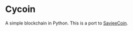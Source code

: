 # Cycoin
A simple blockchain in Python. This is a port to [SavjeeCoin](https://github.com/Savjee/SavjeeCoin).
